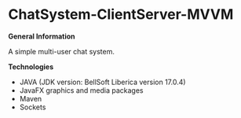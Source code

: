 # ChatSystem-ClientServer-MVVM
 
<b>General Information</b>
<p>A simple multi-user chat system.</p> 

<b>Technologies</b>
<ul>
 <li>JAVA (JDK version: BellSoft Liberica version 17.0.4)</li>
 <li>JavaFX graphics and media packages</li>
 <li>Maven</li>
 <li>Sockets</li>
</ul>